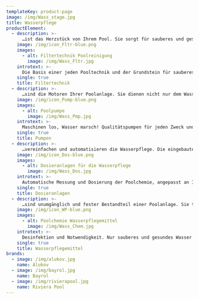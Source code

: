 ```yaml
---
templateKey: product-page
image: /img/Wass_stage.jpg
title: Wasserpflege
productElement:
  - description: >-
      …ist das Herzstück von Ihrem Pool. Sie sorgt für sauberes und gesundes Wasser und sollte dementsprechend in Art und Größe richtig gewählt werden. In unserem Sortiment finden Sie Filterkessel, klassisch als Sandfilter oder weiteren Filtermedien, Kartuschenfilter und Cyclonefilter in verschiedenen Ausführungen. Gemeinsam finden wir die optimale Filtertechnik für Sie als Besitzer und Ihren Pool um die Wasserreinigung so einfach und effizient wie möglich zu gestalten.
    image: /img/icon_Fltr-blue.png
    images:
      - alt: Filtertechnik Poolreinigung
        image: /img/Wass_Fltr.jpg
    introtext: >-
      Die Basis einer jeden Pooltechnik und der Grundstein für sauberes und klares Wasser in vielerlei Variationen.
    single: true
    title: Filtertechnik
  - description: >-
      …sind die Motoren Ihrer Poolanlage. Sie dienen nicht nur dem Wassertransport zwischen Becken und Filter, sondern definieren auch eine der vier Grundsäulen der Wasseraufbereitung, der Wasserhydraulik. Erst durch eine optimal dimensionierte Pumpe wird die gewünschte Wasserumwälzung erreicht und somit auch die Verteilung der Wasserchemie. Hierfür spielen Laufzeit und Leistung der Poolpumpe eine signifikante Rolle. Des Weiteren werden Pumpen für zahlreiche Wasserattraktionen, wie Gegenstromanlagen, Schwallduschen oder Massagedüsen verwendet.
    image: /img/icon_Pump-blue.png
    images:
      - alt: Poolpumpe
        image: /img/Wass_Pmp.jpg
    introtext: >-
      Maschinen los, Wasser marsch! Qualitätspumpen für jeden Zweck und in jeder Stärke sorgen für den richtigen Wassertransport.
    single: true
    title: Pumpen
  - description: >-
      …vereinfachen und automatisieren die Wasserpflege. Die eingebaute Sensorik misst kontinuierlich die Wasserwerte und dosiert dementsprechend die Poolchemie, wodurch ein gleichbleibendes Desinfektionslevel gehalten wird. Dies beugt verschiedenen Umwelteinflüssen vor, die zum schnelleren Abbau der Poolchemie im Wasser führen können. Dosieranlagen gibt es in verschiedenen Ausführungen. Sie können mit flüssigem Chlor, Brom oder Aktivsauerstoff betrieben werden. Des Weiteren ist die Desinfektion über Salzelektrolyse möglich. Eine automatische pH-Regulierung ist bei allen unseren Dosieranlagen inbegriffen.
    image: /img/icon_Dos-blue.png
    images:
      - alt: Dosieranlagen für die Wasserpflege
        image: /img/Wass_Dos.jpg
    introtext: >-
      Automatische Messung und Dosierung der Poolchemie, angepasst an Ihre Beckenverhältnisse und äußere Gegebenheiten.
    single: true
    title: Dosieranlagen
  - description: >-
      …sind unumgänglich und fester Bestandteil einer Poolanlage. Sie töten Bakterien ab, bekämpfen Pilze und Algen und sorgen für kristallklares Wasser. Voraussetzung dafür ist eine richtige und vor allem sichere Verwendung. Bei der Wasserpflege wird zwischen den vier Hauptbestandteilen pH-Regulierung, Desinfektion, Algenverhütung und Flockung/ Trübungsentfernung unterschieden. Jedoch hat jeder Pool seine ganz eigenen Herausforderungen und sollte eine individuell angepasste Wasserpflege erhalten. Bei starken Verschmutzungen und unlösbaren Wasserproblemen profitieren Sie von unserer professionellen Wasseranalyse.
    image: /img/icon_WP-blue.png
    images:
      - alt: Poolchemie Wasserpflegemittel
        image: /img/Wass_Chem.jpg
    introtext: >-
      Desinfektion und Notwendigkeit. Nur sauberes und gesundes Wasser garantiert einen unbeschwerten Badespaß.
    single: true
    title: Wasserpflegemittel
brands:
  - image: /img/alukov.jpg
    name: Alukov
  - image: /img/bayrol.jpg
    name: Bayrol
  - image: /img/rivierapool.jpg
    name: Riviera Pool
---
```


